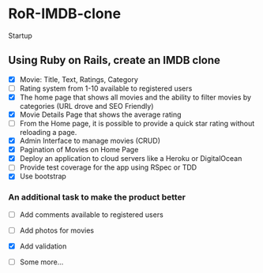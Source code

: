 # RoR-IMDB-clone
Startup

## Using Ruby on Rails, create an IMDB clone

- [x] Movie: Title, Text, Ratings, Category
- [ ] Rating system from 1-10 available to registered users
- [x] The home page that shows all movies and the ability to filter movies by categories (URL drove and SEO Friendly)
- [x] Movie Details Page that shows the average rating
- [ ] From the Home page, it is possible to provide a quick star rating without reloading a page.
- [x] Admin Interface to manage movies (CRUD)
- [x] Pagination of Movies on Home Page
- [x] Deploy an application to cloud servers like a Heroku or DigitalOcean
- [ ] Provide test coverage for the app using RSpec or TDD
- [X] Use bootstrap

### An additional task to make the product better
- [ ] Add comments available to registered users 
- [ ] Add photos for movies
- [x] Add validation
- [ ] Some more...

